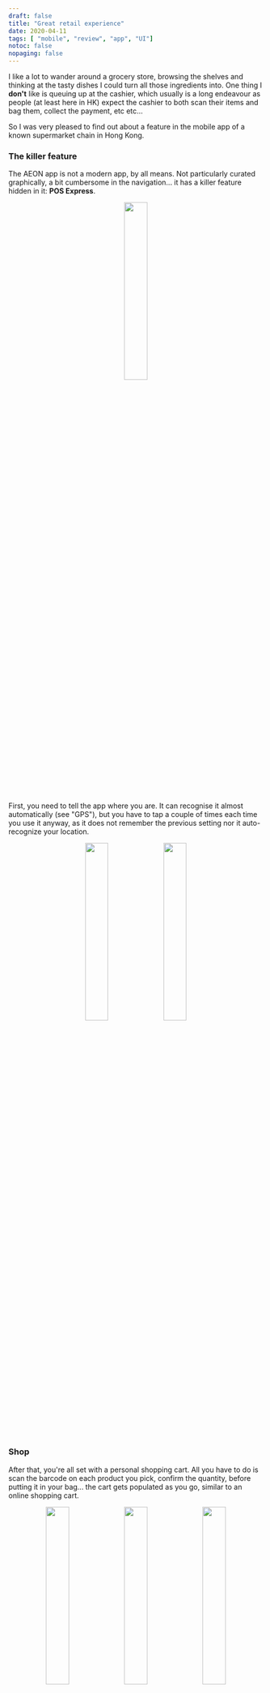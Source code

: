 ```yaml
---
draft: false
title: "Great retail experience"
date: 2020-04-11
tags: [ "mobile", "review", "app", "UI"]
notoc: false
nopaging: false
---
```


I like a lot to wander around a grocery store, browsing the shelves and thinking at the tasty dishes I could turn all those ingredients into.
One thing I **don't** like is queuing up at the cashier, which usually is a long endeavour as people (at least here in HK) expect the cashier to both scan their items and bag them, collect the payment, etc etc...

So I was very pleased to find out about a feature in the mobile app of a known supermarket chain in Hong Kong.

### The killer feature

The AEON app is not a modern app, by all means. Not particularly curated graphically, a bit cumbersome in the navigation... it has a killer feature hidden in it: **POS Express**.

<div align="center">
	<img src="/aeonapp15.jpg" style="display: inline;" width="30%" />
</div>

First, you need to tell the app where you are. It can recognise it almost automatically (see "GPS"), but you have to tap a couple of times each time you use it anyway, as it does not remember the previous setting nor it auto-recognize your location.

<div align="center">
	<img src="/aeonapp14.jpg" style="display: inline;" width="30%" />
	<img src="/aeonapp13.jpg" style="display: inline;" width="30%" />
</div>

### Shop

After that, you're all set with a personal shopping cart. All you have to do is scan the barcode on each product you pick, confirm the quantity, before putting it in your bag... the cart gets populated as you go, similar to an online shopping cart.

<div align="center">
	<img src="/aeonapp2.jpg" style="display: inline;" width="30%" />
	<img src="/aeonapp3.jpg" style="display: inline;" width="30%" />
	<img src="/aeonapp4.jpg" style="display: inline;" width="30%" />
</div>

It works for all products in this big department store-like chain, not only in the supermarket. It works on fresh produce too, which is not bagged and does not have a specific barcode.

Sometimes the app takes a while to communicate with the server after a barcode scan. It doesn't help that the 4G reception is very poor inside the shopping mall, and that the in-store wifi is weak in some corners... you may find yourself in front of the dairy isle looking at this message quite often :)
Lesson learned... better in-store wifi, and beef up those servers!

<div align="center">
	<img src="/aeonapp12.jpg" style="display: inline;" width="30%" />
</div>


### Checkout

When you're done with your shopping, and all your grocery are already bagged and ready to go, you can tap on the "checkout" button (the cart icon), confirm the order, and you are presented with a number of e-payments options:

<div align="center">
	<img src="/aeonapp6.jpg" style="display: inline;" width="30%" />
	<img src="/aeonapp5.jpg" style="display: inline;" width="30%" />
</div>

You select one (in my case, I chose one of the e-wallets options, so I am being redirected to the wallet app installed on my phone - and warned as such), and in a couple of clicks you see a confirmation screen... which _looks_ like a receipt, but it's not quite one (more below).

<div align="center">
	<img src="/aeonapp7.jpg" style="display: inline;" width="30%" />
	<img src="/aeonapp8.png" style="display: inline;" width="30%" />
	<img src="/aeonapp10.png" style="display: inline;" width="30%" />
</div>


### e-Receipts?

Although one can pay online, there is always the option to go to the self-checkout counters (the "In-store payment" option), scan a QR code from the app (identifying your shopping cart), and pay using all payments methods available in store (on top of all cards that you can use online, just Octopus card).

I am sure one could just walk out of the door with its grocery after paying online, and be all set, and the payment confirmation screen looks a lot like a valid receipt... <br />
...but you may want to drop by the self-service kiosks and print that paper receipt just in case, because...

### Even better if

Not all departments cash registers are linked up with the new app. If I buy anything in the non-supermarket area and want to exchange/refund, I have to go to the service center and get a printed receipt first. Most cash register in the store can't recognize/scan the barcode of the in-app "receipt", and the staff claims that what I see in the app screen is not a valid receipt. Maybe just a staff training issue, perhaps? Something to look into.

### In summary

Absolutely killer feature inside an otherwise unassuming app! <br />
I love that I can just shop at my own pace, and when I'm done, pay with a couple of clicks on my way out, without having to queue. <br />
The suggested improvements (e-receipts recognized storewide, wifi connectivity, infrastructure capacity) do not detract from what is a fantastic experience... AEON won a loyal customer here! :)